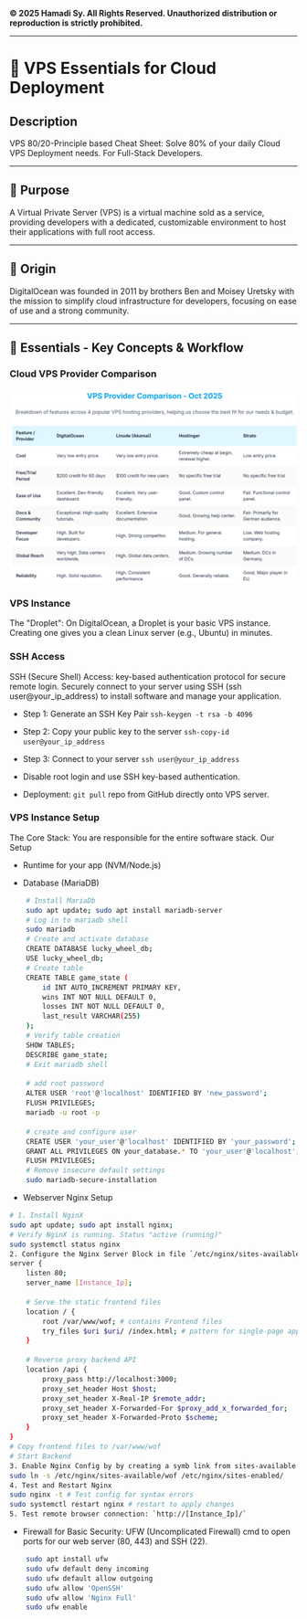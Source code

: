 **© 2025 Hamadi Sy. All Rights Reserved. Unauthorized distribution or reproduction is strictly prohibited.**

---

# 🚀 VPS Essentials for Cloud Deployment

## Description
VPS 80/20-Principle based Cheat Sheet: Solve 80% of your daily Cloud VPS Deployment needs. For Full-Stack Developers.

---

## 🎯 Purpose
A Virtual Private Server (VPS) is a virtual machine sold as a service, providing developers with a dedicated, customizable environment to host their applications with full root access.

---

## 🌱 Origin
DigitalOcean was founded in 2011 by brothers Ben and Moisey Uretsky with the mission to simplify cloud infrastructure for developers, focusing on ease of use and a strong community.

---

## 🧠 Essentials - Key Concepts & Workflow

### Cloud VPS Provider Comparison
![VPS-Provider Comparison 2025](./imgs/vps-provider-comparison-2025.png)

### VPS Instance 
The "Droplet": On DigitalOcean, a Droplet is your basic VPS instance. Creating one gives you a clean Linux server (e.g., Ubuntu) in minutes.

### SSH Access
SSH (Secure Shell) Access: key-based authentication protocol for secure remote login. Securely connect to your server using SSH (ssh user@your_ip_address) to install software and manage your application.

- Step 1: Generate an SSH Key Pair
    `ssh-keygen -t rsa -b 4096`

- Step 2: Copy your public key to the server
    `ssh-copy-id user@your_ip_address`

- Step 3: Connect to your server
    `ssh user@your_ip_address`

- Disable root login and use SSH key-based authentication.

- Deployment: `git pull` repo from GitHub directly onto VPS server.

### VPS Instance Setup
The Core Stack: You are responsible for the entire software stack. Our Setup
- Runtime for your app (NVM/Node.js)

- Database (MariaDB)
```bash
    # Install MariaDb
    sudo apt update; sudo apt install mariadb-server
    # Log in to mariadb shell
    sudo mariadb
    # Create and activate database
    CREATE DATABASE lucky_wheel_db;
    USE lucky_wheel_db;
    # Create table
    CREATE TABLE game_state (
        id INT AUTO_INCREMENT PRIMARY KEY,
        wins INT NOT NULL DEFAULT 0,
        losses INT NOT NULL DEFAULT 0,
        last_result VARCHAR(255)
    );
    # Verify table creation
    SHOW TABLES;
    DESCRIBE game_state;
    # Exit mariadb shell

    # add root password
    ALTER USER 'root'@'localhost' IDENTIFIED BY 'new_password';
    FLUSH PRIVILEGES;
    mariadb -u root -p

    # create and configure user
    CREATE USER 'your_user'@'localhost' IDENTIFIED BY 'your_password';
    GRANT ALL PRIVILEGES ON your_database.* TO 'your_user'@'localhost';
    FLUSH PRIVILEGES;
    # Remove insecure default settings
    sudo mariadb-secure-installation
```

 - Webserver Nginx Setup
```bash
# 1. Install NginX
sudo apt update; sudo apt install nginx;
# Verify NginX is running. Status "active (running)"
sudo systemctl status nginx
2. Configure the Nginx Server Block in file `/etc/nginx/sites-available/wof`
server {
    listen 80;
    server_name [Instance_Ip]; 

    # Serve the static frontend files
    location / {
        root /var/www/wof; # contains Frontend files
        try_files $uri $uri/ /index.html; # pattern for single-page apps. Try to serve the requested file, then the directory, and finally falls back to index.html
    }

    # Reverse proxy backend API
    location /api {
        proxy_pass http://localhost:3000;
        proxy_set_header Host $host;
        proxy_set_header X-Real-IP $remote_addr;
        proxy_set_header X-Forwarded-For $proxy_add_x_forwarded_for;
        proxy_set_header X-Forwarded-Proto $scheme;
    }
}
# Copy frontend files to /var/www/wof
# Start Backend
3. Enable Nginx Config by by creating a symb link from sites-available to  sites-enabled dir
sudo ln -s /etc/nginx/sites-available/wof /etc/nginx/sites-enabled/
4. Test and Restart Nginx
sudo nginx -t # Test config for syntax errors
sudo systemctl restart nginx # restart to apply changes
5. Test remote browser connection: `http://[Instance_Ip]/` 
```

- Firewall for Basic Security:
UFW (Uncomplicated Firewall) cmd to open ports for our web server (80, 443) and SSH (22). 
```bash
    sudo apt install ufw
    sudo ufw default deny incoming
    sudo ufw default allow outgoing
    sudo ufw allow 'OpenSSH'
    sudo ufw allow 'Nginx Full'
    sudo ufw enable
```
